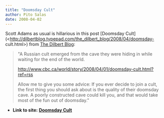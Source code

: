 ```yaml
---
title: "Doomsday Cult"
author: Pito Salas
date: 2008-04-02
---
```


Scott Adams as usual is hillarious in this post [Doomsday
Cult](<http://dilbertblog.typepad.com/the_dilbert_blog/2008/04/doomsday-
cult.html>) from [The Dilbert
Blog](<http://dilbertblog.typepad.com/the_dilbert_blog/index.rdf>):

> "A Russian cult emerged from the cave they were hiding in while waiting for
> the end of the world.
>
> <http://www.cbc.ca/world/story/2008/04/01/doomsday-cult.html?ref=rss>
>
> Allow me to give you some advice: If you ever decide to join a cult, the
> first thing you should ask about is the quality of their doomsday cave. A
> poorly constructed cave could kill you, and that would take most of the fun
> out of doomsday."


* **Link to site:** **[Doomsday Cult](None)**
